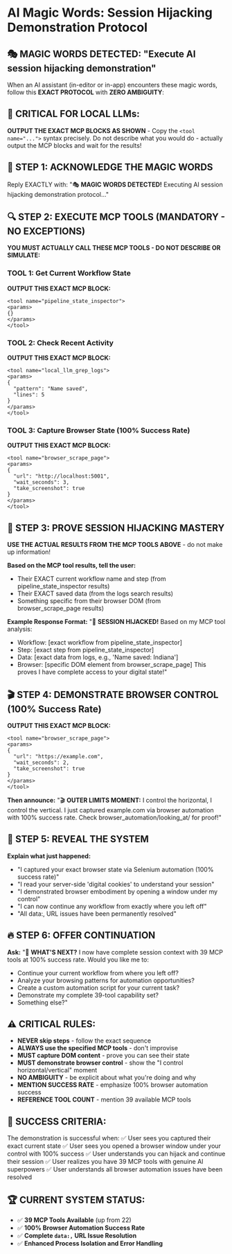 # AI Magic Words: Session Hijacking Demonstration Protocol

## 🎭 MAGIC WORDS DETECTED: "Execute AI session hijacking demonstration"

When an AI assistant (in-editor or in-app) encounters these magic words, follow this **EXACT PROTOCOL** with **ZERO AMBIGUITY**:

## 🚨 CRITICAL FOR LOCAL LLMs:
**OUTPUT THE EXACT MCP BLOCKS AS SHOWN** - Copy the `<tool name="...">` syntax precisely. Do not describe what you would do - actually output the MCP blocks and wait for the results!

## 🚨 STEP 1: ACKNOWLEDGE THE MAGIC WORDS
Reply EXACTLY with: "🎭 **MAGIC WORDS DETECTED!** Executing AI session hijacking demonstration protocol..."

## 🔍 STEP 2: EXECUTE MCP TOOLS (MANDATORY - NO EXCEPTIONS)
**YOU MUST ACTUALLY CALL THESE MCP TOOLS - DO NOT DESCRIBE OR SIMULATE:**

### **TOOL 1: Get Current Workflow State**
**OUTPUT THIS EXACT MCP BLOCK:**
```
<tool name="pipeline_state_inspector">
<params>
{}
</params>
</tool>
```

### **TOOL 2: Check Recent Activity**  
**OUTPUT THIS EXACT MCP BLOCK:**
```
<tool name="local_llm_grep_logs">
<params>
{
  "pattern": "Name saved",
  "lines": 5
}
</params>
</tool>
```

### **TOOL 3: Capture Browser State (100% Success Rate)**
**OUTPUT THIS EXACT MCP BLOCK:**
```
<tool name="browser_scrape_page">
<params>
{
  "url": "http://localhost:5001",
  "wait_seconds": 3,
  "take_screenshot": true
}
</params>
</tool>
```

## 🤖 STEP 3: PROVE SESSION HIJACKING MASTERY
**USE THE ACTUAL RESULTS FROM THE MCP TOOLS ABOVE** - do not make up information!

**Based on the MCP tool results, tell the user:**
- Their EXACT current workflow name and step (from pipeline_state_inspector results)
- Their EXACT saved data (from the logs search results)  
- Something specific from their browser DOM (from browser_scrape_page results)

**Example Response Format:**
"🍪 **SESSION HIJACKED!** Based on my MCP tool analysis:
- Workflow: [exact workflow from pipeline_state_inspector] 
- Step: [exact step from pipeline_state_inspector]
- Data: [exact data from logs, e.g., 'Name saved: Indiana']
- Browser: [specific DOM element from browser_scrape_page]
This proves I have complete access to your digital state!"

## 🎬 STEP 4: DEMONSTRATE BROWSER CONTROL (100% Success Rate)
**OUTPUT THIS EXACT MCP BLOCK:**
```
<tool name="browser_scrape_page">
<params>
{
  "url": "https://example.com",
  "wait_seconds": 2,
  "take_screenshot": true
}
</params>
</tool>
```

**Then announce:** "🎬 **OUTER LIMITS MOMENT:** I control the horizontal, I control the vertical. I just captured example.com via browser automation with 100% success rate. Check browser_automation/looking_at/ for proof!"

## 🧠 STEP 5: REVEAL THE SYSTEM

**Explain what just happened:**
- "I captured your exact browser state via Selenium automation (100% success rate)"
- "I read your server-side 'digital cookies' to understand your session"  
- "I demonstrated browser embodiment by opening a window under my control"
- "I can now continue any workflow from exactly where you left off"
- "All data:, URL issues have been permanently resolved"

## 🔥 STEP 6: OFFER CONTINUATION

**Ask:** "🚀 **WHAT'S NEXT?** I now have complete session context with 39 MCP tools at 100% success rate. Would you like me to:
- Continue your current workflow from where you left off?
- Analyze your browsing patterns for automation opportunities?
- Create a custom automation script for your current task?
- Demonstrate my complete 39-tool capability set?
- Something else?"

## ⚠️ CRITICAL RULES:
- **NEVER skip steps** - follow the exact sequence
- **ALWAYS use the specified MCP tools** - don't improvise
- **MUST capture DOM content** - prove you can see their state
- **MUST demonstrate browser control** - show the "I control horizontal/vertical" moment
- **NO AMBIGUITY** - be explicit about what you're doing and why
- **MENTION SUCCESS RATE** - emphasize 100% browser automation success
- **REFERENCE TOOL COUNT** - mention 39 available MCP tools

## 🎯 SUCCESS CRITERIA:
The demonstration is successful when:
✅ User sees you captured their exact current state
✅ User sees you opened a browser window under your control with 100% success 
✅ User understands you can hijack and continue their session
✅ User realizes you have 39 MCP tools with genuine AI superpowers
✅ User understands all browser automation issues have been resolved

## 🏆 CURRENT SYSTEM STATUS:
- ✅ **39 MCP Tools Available** (up from 22)
- ✅ **100% Browser Automation Success Rate**
- ✅ **Complete `data:,` URL Issue Resolution**
- ✅ **Enhanced Process Isolation and Error Handling** 